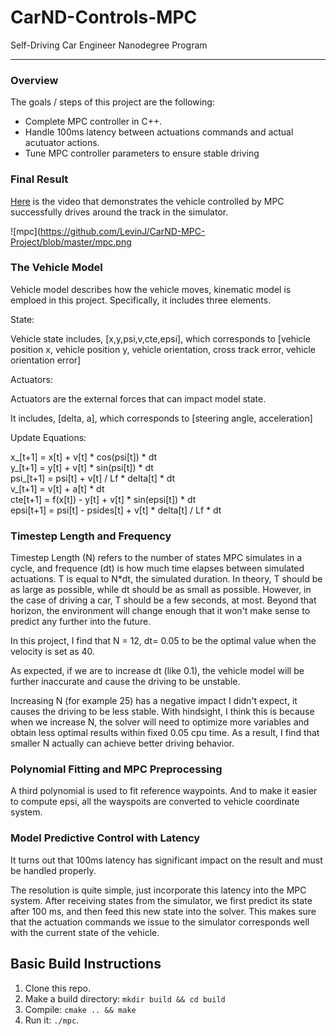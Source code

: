 # CarND-Controls-MPC
Self-Driving Car Engineer Nanodegree Program

---


### Overview
The goals / steps of this project are the following:  

* Complete MPC controller in C++.
* Handle 100ms latency between actuations commands and actual acutuator actions.
* Tune MPC controller parameters to ensure stable driving

### Final Result  

[Here](https://youtu.be/iE_wM8v7wNs) is the video that demonstrates the vehicle controlled by MPC successfully drives around the track in the simulator.

![mpc](https://github.com/LevinJ/CarND-MPC-Project/blob/master/mpc.png 

### The Vehicle Model  

Vehicle model describes how the vehicle moves, kinematic model is emploed in this project. Specifically, it includes three elements.

State:  

Vehicle state includes, [x,y,psi,v,cte,epsi], which corresponds to [vehicle position x, vehicle position y, vehicle orientation, cross track error, vehicle orientation error]

Actuators:  

Actuators are the external forces that can impact model state. 

It includes, [delta, a], which corresponds to [steering angle, acceleration]  

Update Equations:  

x_[t+1] = x[t] + v[t] * cos(psi[t]) * dt  
y_[t+1] = y[t] + v[t] * sin(psi[t]) * dt  
psi_[t+1] = psi[t] + v[t] / Lf * delta[t] * dt  
v_[t+1] = v[t] + a[t] * dt  
cte[t+1] = f(x[t]) - y[t] + v[t] * sin(epsi[t]) * dt  
epsi[t+1] = psi[t] - psides[t] + v[t] * delta[t] / Lf * dt  


### Timestep Length and Frequency  

Timestep Length (N) refers to the number of states MPC simulates in a cycle, and frequence (dt) is how much time elapses between simulated actuations. T is equal to N*dt, the simulated duration.
In theory, T should be as large as possible, while dt should be as small as possible. However, in the case of driving a car, T should be a few seconds, at most. Beyond that horizon, the environment will change enough that it won't make sense to predict any further into the future.

In this project, I find that N = 12, dt= 0.05 to be the optimal value when the velocity is set as 40.

As expected, if we are to increase dt (like 0.1), the vehicle model will be further inaccurate and cause the driving to be unstable.

Increasing N (for example 25) has a negative impact I didn't expect, it causes the driving to be less stable. With hindsight, I think this is because when we increase N, the solver will need to optimize more variables and obtain less optimal results within fixed 0.05 cpu time. As a result, I find that smaller N actually can achieve better driving behavior.  


### Polynomial Fitting and MPC Preprocessing  

A third polynomial is used to fit reference waypoints. And to make it easier to compute epsi, all the wayspoits are converted to vehicle coordinate system.  

### Model Predictive Control with Latency  

It turns out that 100ms latency has significant impact on the result and must be handled properly.

The resolution is quite simple, just incorporate this latency into the MPC system. After receiving states from the simulator, we first predict its state after 100 ms, and then feed this new state into the solver. This makes sure that the actuation commands we issue to the simulator corresponds well with the current state of the vehicle.  

## Basic Build Instructions  


1. Clone this repo.
2. Make a build directory: `mkdir build && cd build`
3. Compile: `cmake .. && make`
4. Run it: `./mpc`.
